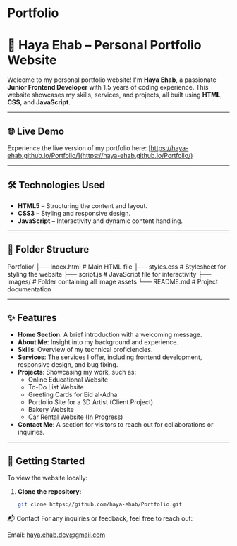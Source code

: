 # Portfolio

# 💼 Haya Ehab – Personal Portfolio Website

Welcome to my personal portfolio website! I'm **Haya Ehab**, a passionate **Junior Frontend Developer** with 1.5 years of coding experience. This website showcases my skills, services, and projects, all built using **HTML**, **CSS**, and **JavaScript**.

---

## 🌐 Live Demo

Experience the live version of my portfolio here: [https://haya-ehab.github.io/Portfolio/](https://haya-ehab.github.io/Portfolio/)

---

## 🛠️ Technologies Used

- **HTML5** – Structuring the content and layout.
- **CSS3** – Styling and responsive design.
- **JavaScript** – Interactivity and dynamic content handling.

---

## 📁 Folder Structure
Portfolio/
├── index.html # Main HTML file
├── styles.css # Stylesheet for styling the website
├── script.js # JavaScript file for interactivity
├── images/ # Folder containing all image assets
└── README.md # Project documentation


---

## ✨ Features

- **Home Section**: A brief introduction with a welcoming message.
- **About Me**: Insight into my background and experience.
- **Skills**: Overview of my technical proficiencies.
- **Services**: The services I offer, including frontend development, responsive design, and bug fixing.
- **Projects**: Showcasing my work, such as:
  - Online Educational Website
  - To-Do List Website
  - Greeting Cards for Eid al-Adha
  - Portfolio Site for a 3D Artist (Client Project)
  - Bakery Website
  - Car Rental Website (In Progress)
- **Contact Me**: A section for visitors to reach out for collaborations or inquiries.

---

## 🚀 Getting Started

To view the website locally:

1. **Clone the repository:**
   ```bash
   git clone https://github.com/haya-ehab/Portfolio.git
📬 Contact
For any inquiries or feedback, feel free to reach out:

Email: haya.ehab.dev@gmail.com
